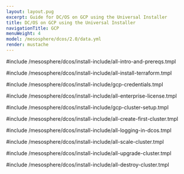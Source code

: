 ```yaml
---
layout: layout.pug
excerpt: Guide for DC/OS on GCP using the Universal Installer
title: DC/OS on GCP using the Universal Installer
navigationTitle: GCP
menuWeight: 4
model: /mesosphere/dcos/2.0/data.yml
render: mustache
---
```


#include /mesosphere/dcos/install-include/all-intro-and-prereqs.tmpl

#include /mesosphere/dcos/install-include/all-install-terraform.tmpl

#include /mesosphere/dcos/install-include/gcp-credentials.tmpl

#include /mesosphere/dcos/install-include/all-enterprise-license.tmpl

#include /mesosphere/dcos/install-include/gcp-cluster-setup.tmpl

#include /mesosphere/dcos/install-include/all-create-first-cluster.tmpl

#include /mesosphere/dcos/install-include/all-logging-in-dcos.tmpl

#include /mesosphere/dcos/install-include/all-scale-cluster.tmpl

#include /mesosphere/dcos/install-include/all-upgrade-cluster.tmpl

#include /mesosphere/dcos/install-include/all-destroy-cluster.tmpl
